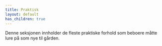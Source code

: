```yaml
---
title: Praktisk
layout: default
has_children: true
---
```


Denne seksjonen innholder de fleste praktiske forhold som beboere måtte lure på som nye til gården. 
